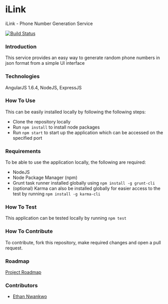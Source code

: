 # iLink
iLink - Phone Number Generation Service

[![Build Status](https://travis-ci.org/andela-cnwankwo/iLink.svg?branch=development)](https://travis-ci.org/andela-cnwankwo/iLink)

### Introduction
This service provides an easy way to generate random phone numbers in json format from a simple UI interface

### Technologies
AngularJS 1.6.4, NodeJS, ExpressJS

### How To Use
This can be easily installed locally by following the following steps:
- Clone the repository locally
- Run `npm install` to install node packages
- Run `npm start` to start up the application which can be accessed on the specified port

### Requirements
To be able to use the application locally, the following are required:
- NodeJS
- Node Package Manager (npm)
- Grunt task runner installed globally using `npm install -g grunt-cli`
- (optional) Karma can also be installed globally for easier access to the test by running `npm install -g karma-cli`

### How To Test
This application can be tested locally by running `npm test`

### How To Contribute
To contribute, fork this repository, make required changes and open a pull request.

### Roadmap
[Project Roadmap](https://trello.com/b/m2PdAV4T/ilink)

### Contributors
- [Ethan Nwankwo](https://github.com/andela-cnwankwo)